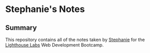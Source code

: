# Stephanie's Notes

## Summary 

This repository contains all of the notes taken by [Stephanie](https://github.com/stephanzonator) for the [Lighthouse Labs](https://www.lighthouselabs.ca/) Web Development Bootcamp.